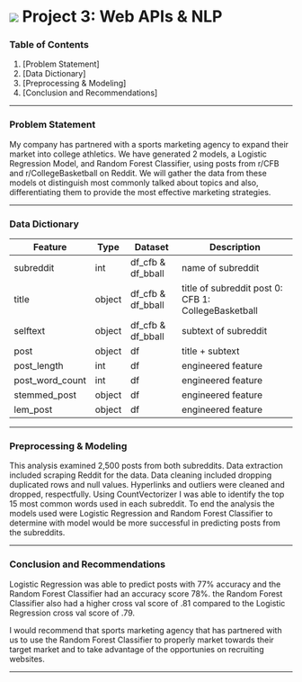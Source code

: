 # ![](https://ga-dash.s3.amazonaws.com/production/assets/logo-9f88ae6c9c3871690e33280fcf557f33.png) Project 3: Web APIs & NLP

### Table of Contents

1. [Problem Statement]
2. [Data Dictionary]
3. [Preprocessing & Modeling]
4. [Conclusion and Recommendations]

---

### Problem Statement

My company has partnered with a sports marketing agency to expand their market into college athletics. We have generated 2 models, a Logistic Regression Model, and Random Forest Classifier, using posts from r/CFB and r/CollegeBasketball on Reddit. We will gather the data from these models ot distinguish most commonly talked about topics and also, differentiating them to provide the most effective marketing strategies. 

---

### Data Dictionary
|Feature           |Type    |Dataset            |Description              |
|---               |---     |---                |---                      |
|subreddit         |int     |df_cfb & df_bball  |name of subreddit        |
|title             |object  |df_cfb & df_bball  |title of subreddit post 0: CFB 1: CollegeBasketball  |
|selftext          |object  |df_cfb & df_bball  |subtext of subreddit     |
|post              |object  |df                 |title + subtext          |
|post_length       |int     |df                 |engineered feature       |
|post_word_count   |int     |df                 |engineered feature       |
|stemmed_post      |object  |df                 |engineered feature       |
|lem_post          |object  |df                 |engineered feature       |

---

### Preprocessing & Modeling

This analysis examined 2,500 posts from both subreddits. Data extraction included scraping Reddit for the data. Data cleaning included dropping duplicated rows and null values. Hyperlinks and outliers were cleaned and dropped, respectfully. Using CountVectorizer I was able to identify the top 15 most common words used in each subreddit. To end the analysis the models used were Logistic Regression and Random Forest Classifier to determine with model would be more successful in predicting posts from the subreddits.

---

### Conclusion and Recommendations

Logistic Regression was able to predict posts with 77% accuracy and the Random Forest Classifier had an accuracy score 78%. the Random Forest Classifier also had a higher cross val score of .81 compared to the Logistic Regression cross val score of .79. 

I would recommend that sports marketing agency that has partnered with us to use the Random Forest Classifier to properly market towards their target market and to take advantage of the opportunies on recruiting websites. 

---